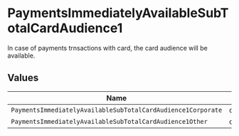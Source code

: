 # PaymentsImmediatelyAvailableSubTotalCardAudience1

In case of payments trnsactions with card, the card audience will be available.


## Values

| Name                                                         | Value                                                        |
| ------------------------------------------------------------ | ------------------------------------------------------------ |
| `PaymentsImmediatelyAvailableSubTotalCardAudience1Corporate` | corporate                                                    |
| `PaymentsImmediatelyAvailableSubTotalCardAudience1Other`     | other                                                        |